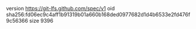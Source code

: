 version https://git-lfs.github.com/spec/v1
oid sha256:fd06ec9c4aff1b91319b01a660b168ded0977682d1d4b6533e2fd476f9c56366
size 9396

